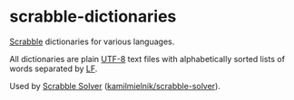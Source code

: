 # scrabble-dictionaries

[Scrabble](https://en.wikipedia.org/wiki/Scrabble) dictionaries for various languages.

All dictionaries are plain [UTF-8](https://en.wikipedia.org/wiki/UTF-8) text files with alphabetically sorted lists of words separated by [LF](https://en.wikipedia.org/wiki/Newline).

Used by [Scrabble Solver](https://scrabble-solver.org) ([kamilmielnik/scrabble-solver](https://github.com/kamilmielnik/scrabble-solver)).
